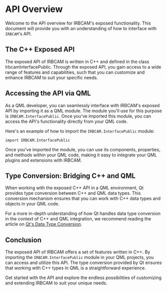 # API Overview

Welcome to the API overview for IRBCAM's exposed functionality. This document will provide you with an understanding of how to interface with `IRBCAM`'s API.

## The C++ Exposed API

The exposed API of IRBCAM is written in C++ and defined in the class IrbcamInterfacePublic. Through the exposed API, you gain access to a wide range of features and capabilities, such that you can customize and enhance IRBCAM to suit your specific needs.

## Accessing the API via QML

As a QML developer, you can seamlessly interface with IRBCAM's exposed API by importing it as a QML module. The module you'll use for this purpose is `IRBCAM.InterfacePublic`. Once you've imported this module, you can access the API's functionality directly from your QML code.

Here's an example of how to import the `IRBCAM.InterfacePublic` module:

```
import IRBCAM.InterfacePublic
```

Once you've imported the module, you can use its components, properties, and methods within your QML code, making it easy to integrate your QML plugins and extensions with IRBCAM.

## Type Conversion: Bridging C++ and QML

When working with the exposed C++ API in a QML environment, Qt provides type conversion between C++ and QML data types. This conversion mechanism ensures that you can work with C++ data types and objects in your QML code.

For a more in-depth understanding of how Qt handles data type conversion in the context of C++ and QML integration, we recommend reading the article on [Qt's Data Type Conversion](https://doc.qt.io/qt-6/qtqml-cppintegration-data.html).

## Conclusion

The exposed API of IRBCAM offers a set of features written in C++. By importing the `IRBCAM.InterfacePublic` module in your QML projects, you can access and utilize this API. The type conversion provided by Qt ensures that working with C++ types in QML is a straightforward experience.

Get started with the API and explore the endless possibilities of customizing and extending IRBCAM to suit your unique needs.